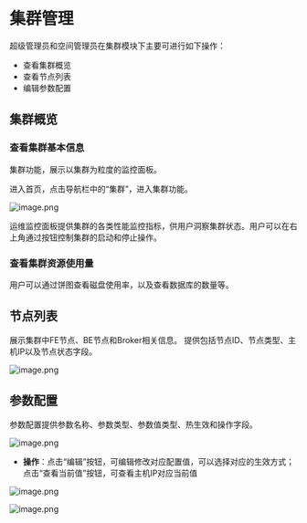# **集群管理**

超级管理员和空间管理员在集群模块下主要可进行如下操作：


- 查看集群概览
- 查看节点列表
- 编辑参数配置

## 集群概览

### 查看集群基本信息

集群功能，展示以集群为粒度的监控面板。

进入首页，点击导航栏中的“集群”，进入集群功能。

![image.png](https://bce.bdstatic.com/doc/BaiduDoris/PALO/image_44d0415.png)

运维监控面板提供集群的各类性能监控指标，供用户洞察集群状态。用户可以在右上角通过按钮控制集群的启动和停止操作。

### 查看集群资源使用量

用户可以通过饼图查看磁盘使用率，以及查看数据库的数量等。

## 节点列表

展示集群中FE节点、BE节点和Broker相关信息。
提供包括节点ID、节点类型、主机IP以及节点状态字段。

![image.png](https://bce.bdstatic.com/doc/BaiduDoris/PALO/image_970e8fe.png)

## 参数配置

参数配置提供参数名称、参数类型、参数值类型、热生效和操作字段。

![image.png](https://bce.bdstatic.com/doc/BaiduDoris/PALO/image_89f5363.png)

- **操作**：点击“编辑”按钮，可编辑修改对应配置值，可以选择对应的生效方式；点击“查看当前值”按钮，可查看主机IP对应当前值

![image.png](https://bce.bdstatic.com/doc/BaiduDoris/PALO/image_b757e03.png)

![image.png](https://bce.bdstatic.com/doc/BaiduDoris/PALO/image_afc98db.png)

